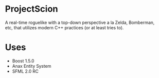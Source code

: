 ProjectScion
============

A real-time roguelike with a top-down perspective a la Zelda, Bomberman, etc, that utilizes modern C++ practices (or at least tries to).

Uses
====

- Boost 1.5.0
- Anax Entity System
- SFML 2.0 RC
